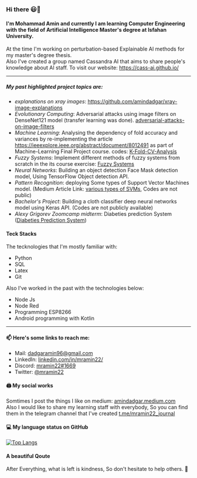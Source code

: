 ### Hi there 😃👋

<!--
**amindadgar/amindadgar** is a ✨ _special_ ✨ repository because its `README.md` (this file) appears on your GitHub profile.

Here are some ideas to get you started:

- 🔭 I’m currently working on ...
- 🌱 I’m currently learning ...
- 👯 I’m looking to collaborate on ...
- 🤔 I’m looking for help with ...
- 💬 Ask me about ...
- 📫 How to reach me: ...
- 😄 Pronouns: ...
- ⚡ Fun fact: ...
-->
#### I'm Mohammad Amin and currently I am learning Computer Engineering with the field of Artificial Intelligence Master's degree at Isfahan University.
At the time I'm working on perturbation-based Explainable AI methods for my master's degree thesis. <br> Also I've created a group named Cassandra AI that aims to share people's knowledge about AI staff. To visit our website: https://cass-ai.github.io/
<!-- Also I have two course in this semester written below:
- Evolutionary Computing
- Speech Processing -->

***
##### My past highlighted project topics are:
- *explanations on xray images*: https://github.com/amindadgar/xray-image-explanations
- *Evolutionary Computing*: Adversarial attacks using image filters on DenseNet121 model (transfer learning was done). [adversarial-attacks-on-image-filters](https://github.com/amindadgar/adversarial-attacks-using-image-filters)
- *Machine Learning*: Analysing the dependency of fold accuracy and variances by re-implementing the article https://ieeexplore.ieee.org/abstract/document/8012491 as part of Machine-Learning Final Project course. codes: [K-Fold-CV-Analysis](https://amindadgar.github.io/Dependency-Analysis-KFoldCrossValidation/)
- *Fuzzy Systems*: Implement different methods of fuzzy systems from scratch in the its course exercise: [Fuzzy Systems](https://github.com/amindadgar/Fuzzy-Systems)
- *Neural Networks*: Building an object detection Face Mask detection model, Using TensorFlow Object detection API.
- *Pattern Recognition*: deploying Some types of Support Vector Machines model. (Medium Article Link: [various types of SVMs](https://amindadgar.medium.com/various-types-of-support-vector-machines-in-machine-learning-3a09ca465850), Codes are not public)
- *Bachelor's Project*: Building a cloth classifier deep neural networks model using Keras API. (Codes are not publicly available)
- *Alexy Grigorev Zoomcamp midterm*: Diabeties prediction System ([Diabeties Prediction System](https://github.com/amindadgar/MLZoomcamp-MidTerm-Project)) 

#### Teck Stacks
The tecknologies that I'm mostly familiar with:
- Python
- SQL
- Latex
- Git


Also I've worked in the past with the technologies below:
- Node Js
- Node Red
- Programming ESP8266
- Android programming with Kotlin
***
#### 📫 Here's some links to reach me:
- Mail: dadgaramin96@gmail.com <br>
- LinkedIn: [linkedin.com/in/mramin22/](https://www.linkedin.com/in/mramin22/) <br>
- Discord: [mramin22#1669](https://discordapp.com/users/mramin22#1669) <br>
- Twitter: [@mramin22](https://twitter.com/mramin22) <br>


#### 🖨 My social works
Somtimes I post the things I like on medium: [amindadgar.medium.com](https://amindadgar.medium.com/) <br>
Also I would like to share my learning staff with everybody, So you can find them in the telegram channel that I've created [t.me/mramin22_journal](https://t.me/mramin22_journal)

#### 💻 My language status on GitHub
<!-- [![Anurag's github stats](https://github-readme-stats.vercel.app/api?username=amindadgar)](https://github.com/anuraghazra/github-readme-stats) -->
[![Top Langs](https://github-readme-stats.vercel.app/api/top-langs/?username=amindadgar&layout=compact)](https://github.com/anuraghazra/github-readme-stats)

#### A beautiful Qoute
After Everything, what is left is kindness, So don't hesitate to help others. :slightly_smiling_face:
